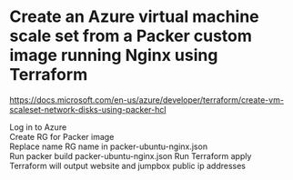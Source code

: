 # Create an Azure virtual machine scale set from a Packer custom image running Nginx using Terraform

https://docs.microsoft.com/en-us/azure/developer/terraform/create-vm-scaleset-network-disks-using-packer-hcl

Log in to Azure  
Create RG for Packer image    
Replace name RG name in packer-ubuntu-nginx.json  
Run packer build packer-ubuntu-nginx.json
Run Terraform apply  
Terraform will output website and jumpbox public ip addresses  


